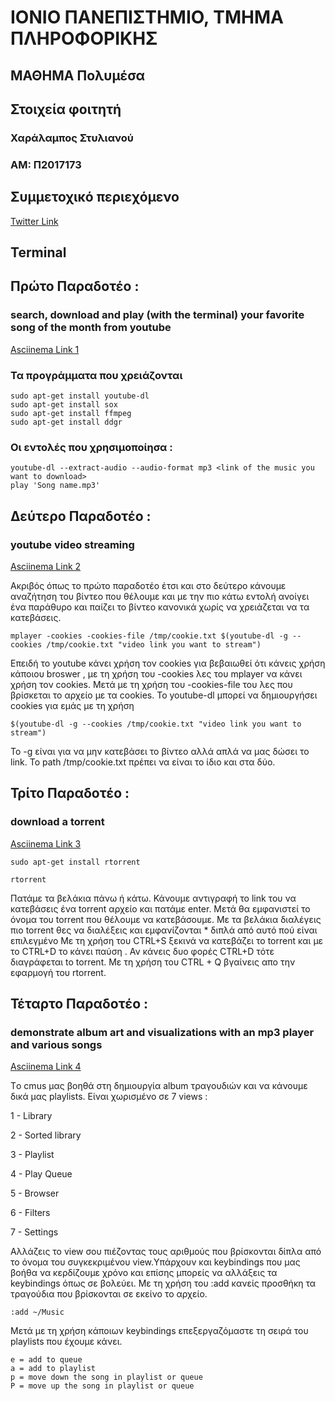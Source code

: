 # ΙΟΝΙΟ ΠΑΝΕΠΙΣΤΗΜΙΟ, ΤΜΗΜΑ ΠΛΗΡΟΦΟΡΙΚΗΣ 
## ΜΑΘΗΜΑ Πολυμέσα 

## Στοιχεία φοιτητή  
### Χαράλαμπος Στυλιανού
### ΑΜ: Π2017173

## Συμμετοχικό περιεχόμενο

[Twitter Link](https://twitter.com/P17styl)

## Terminal
## Πρώτο Παραδοτέο : 
###  search, download and play (with the terminal) your favorite song of the month from youtube
[Asciinema Link 1](https://asciinema.org/a/WpyFWm3eNmY5rSkdvfjgvqMKJ)
### Τα προγράμματα που χρειάζονται

```
sudo apt-get install youtube-dl
sudo apt-get install sox
sudo apt-get install ffmpeg
sudo apt-get install ddgr
```

### Οι εντολές που χρησιμοποίησα :

```
youtube-dl --extract-audio --audio-format mp3 <link of the music you want to download>
play 'Song name.mp3'
```
## Δεύτερο Παραδοτέο : 
### youtube video streaming
[Asciinema Link 2](https://asciinema.org/a/280073)

Ακριβός όπως το πρώτο παραδοτέο έτσι και στο δεύτερο κάνουμε αναζήτηση του βίντεο που θέλουμε και με την πιο κάτω εντολή ανοίγει ένα παράθυρο και παίζει το βίντεο κανονικά χωρίς να χρειάζεται να τα κατεβάσεις.
```
mplayer -cookies -cookies-file /tmp/cookie.txt $(youtube-dl -g --cookies /tmp/cookie.txt "video link you want to stream")
```
Επειδή το youtube κάνει χρήση τον cookies για βεβαιωθεί ότι κάνεις χρήση κάποιου broswer ,
με τη χρήση του -cookies λες του mplayer να κάνει χρήση τον cookies. Μετά με τη χρήση του -cookies-file του λες που βρίσκεται το αρχείο με τα cookies.
Το youtube-dl μπορεί να δημιουργήσει cookies για εμάς με τη χρήση
```
$(youtube-dl -g --cookies /tmp/cookie.txt "video link you want to stream")
```
Το -g είναι για να μην κατεβάσει το βίντεο αλλά απλά να μας δώσει το link.
Το path /tmp/cookie.txt πρέπει να είναι το ίδιο και στα δύο. 

## Τρίτο Παραδοτέο :
### download a torrent
[Asciinema Link 3](https://asciinema.org/a/280293)

```
sudo apt-get install rtorrent
```
```
rtorrent
```
Πατάμε τα βελάκια πάνω ή κάτω.
Κάνουμε αντιγραφή το link του να κατεβάσεις ένα torrent αρχείο και πατάμε enter.
Μετά θα εμφανιστεί το όνομα του torrent που θέλουμε να κατεβάσουμε.
Με τα βελάκια διαλέγεις πιο torrent θες να διαλέξεις και εμφανίζονται * διπλά από αυτό πού είναι επιλεγμένο
Με τη χρήση του CTRL+S ξεκινά να κατεβάζει το torrent και με το CTRL+D το κάνει παύση . 
Αν κάνεις δυο φορές CTRL+D τότε διαγράφεται to torrent.
Με τη χρήση του CTRL + Q βγαίνεις απο την εφαρμογή του rtorrent.


## Τέταρτο Παραδοτέο :
### demonstrate album art and visualizations with an mp3 player and various songs
[Asciinema Link 4](https://asciinema.org/a/286589)

Tο cmus μας βοηθά στη δημιουργία album τραγουδιών και να κάνουμε δικά μας playlists.
Είναι χωρισμένο σε 7 views :

1 - Library

2 - Sorted library

3 - Playlist

4 - Play Queue

5 - Browser

6 - Filters

7 - Settings

Αλλάζεις το view σου πιέζοντας τους αριθμούς που βρίσκονται δίπλα από το όνομα του συγκεκριμένου view.Υπάρχουν και keybindings που μας βοήθα να κερδίζουμε χρόνο και επίσης μπορείς να αλλάξεις τα keybindings όπως σε βολεύει.
Με τη χρήση του :add κανείς προσθήκη τα τραγούδια που βρίσκονται σε εκείνο το αρχείο.
```
:add ~/Music
```
Μετά με τη χρήση κάποιων keybindings επεξεργαζόμαστε τη σειρά του playlists που έχουμε κάνει.
```
e = add to queue
a = add to playlist
p = move down the song in playlist or queue
P = move up the song in playlist or queue
